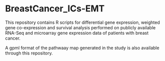 # BreastCancer_ICs-EMT
This repository contains R scripts for differential gene expression, weighted gene co-expression and survival analysis performed on publicly available RNA-Seq and microarray gene expression data of patients with breast cancer.

A gpml format of the pathwaay map generated in the study is also available through this repository.
